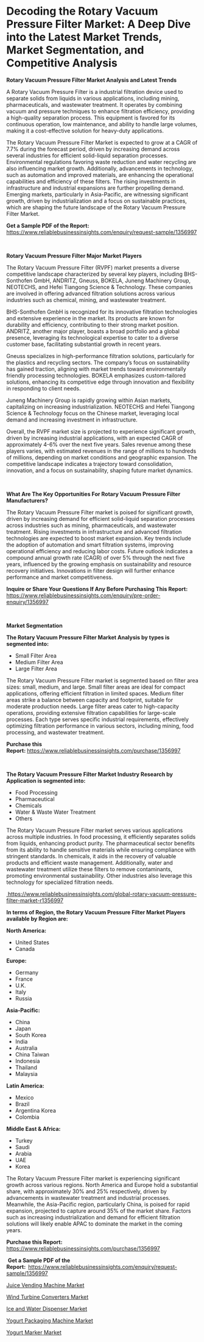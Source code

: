 <p><h1>Decoding the Rotary Vacuum Pressure Filter Market: A Deep Dive into the Latest Market Trends, Market Segmentation, and Competitive Analysis</h1></p><p><strong>Rotary Vacuum Pressure Filter Market Analysis and Latest Trends</strong></p>
<p><p>A Rotary Vacuum Pressure Filter is a industrial filtration device used to separate solids from liquids in various applications, including mining, pharmaceuticals, and wastewater treatment. It operates by combining vacuum and pressure techniques to enhance filtration efficiency, providing a high-quality separation process. This equipment is favored for its continuous operation, low maintenance, and ability to handle large volumes, making it a cost-effective solution for heavy-duty applications.</p><p>The Rotary Vacuum Pressure Filter Market is expected to grow at a CAGR of 7.7% during the forecast period, driven by increasing demand across several industries for efficient solid-liquid separation processes. Environmental regulations favoring waste reduction and water recycling are also influencing market growth. Additionally, advancements in technology, such as automation and improved materials, are enhancing the operational capabilities and efficiency of these filters. The rising investments in infrastructure and industrial expansions are further propelling demand. Emerging markets, particularly in Asia-Pacific, are witnessing significant growth, driven by industrialization and a focus on sustainable practices, which are shaping the future landscape of the Rotary Vacuum Pressure Filter Market.</p></p>
<p><strong>Get a Sample PDF of the Report:&nbsp;</strong> <a href="https://www.reliablebusinessinsights.com/enquiry/request-sample/1356997?utm_campaign=1873&utm_medium=2&utm_source=Github&utm_content=ia&utm_term=11042025&utm_id=rotary-vacuum-pressure-filter">https://www.reliablebusinessinsights.com/enquiry/request-sample/1356997</a></p>
<p>&nbsp;</p>
<p><strong>Rotary Vacuum Pressure Filter Major Market Players</strong></p>
<p><p>The Rotary Vacuum Pressure Filter (RVPF) market presents a diverse competitive landscape characterized by several key players, including BHS-Sonthofen GmbH, ANDRITZ, Gneuss, BOKELA, Juneng Machinery Group, NEOTECHS, and Hefei Tiangong Science & Technology. These companies are involved in offering advanced filtration solutions across various industries such as chemical, mining, and wastewater treatment.</p><p>BHS-Sonthofen GmbH is recognized for its innovative filtration technologies and extensive experience in the market. Its products are known for durability and efficiency, contributing to their strong market position. ANDRITZ, another major player, boasts a broad portfolio and a global presence, leveraging its technological expertise to cater to a diverse customer base, facilitating substantial growth in recent years.</p><p>Gneuss specializes in high-performance filtration solutions, particularly for the plastics and recycling sectors. The company’s focus on sustainability has gained traction, aligning with market trends toward environmentally friendly processing technologies. BOKELA emphasizes custom-tailored solutions, enhancing its competitive edge through innovation and flexibility in responding to client needs.</p><p>Juneng Machinery Group is rapidly growing within Asian markets, capitalizing on increasing industrialization. NEOTECHS and Hefei Tiangong Science & Technology focus on the Chinese market, leveraging local demand and increasing investment in infrastructure.</p><p>Overall, the RVPF market size is projected to experience significant growth, driven by increasing industrial applications, with an expected CAGR of approximately 4-6% over the next five years. Sales revenue among these players varies, with estimated revenues in the range of millions to hundreds of millions, depending on market conditions and geographic expansion. The competitive landscape indicates a trajectory toward consolidation, innovation, and a focus on sustainability, shaping future market dynamics.</p></p>
<p>&nbsp;</p>
<p><strong>What Are The Key Opportunities For Rotary Vacuum Pressure Filter Manufacturers?</strong></p>
<p><p>The Rotary Vacuum Pressure Filter market is poised for significant growth, driven by increasing demand for efficient solid-liquid separation processes across industries such as mining, pharmaceuticals, and wastewater treatment. Rising investments in infrastructure and advanced filtration technologies are expected to boost market expansion. Key trends include the adoption of automation and smart filtration systems, improving operational efficiency and reducing labor costs. Future outlook indicates a compound annual growth rate (CAGR) of over 5% through the next five years, influenced by the growing emphasis on sustainability and resource recovery initiatives. Innovations in filter design will further enhance performance and market competitiveness.</p></p>
<p><strong>Inquire or Share Your Questions If Any Before Purchasing This Report:</strong> <a href="https://www.reliablebusinessinsights.com/enquiry/pre-order-enquiry/1356997?utm_campaign=1873&utm_medium=2&utm_source=Github&utm_content=ia&utm_term=11042025&utm_id=rotary-vacuum-pressure-filter">https://www.reliablebusinessinsights.com/enquiry/pre-order-enquiry/1356997</a></p>
<p>&nbsp;</p>
<p><strong>Market Segmentation</strong></p>
<p><strong>The Rotary Vacuum Pressure Filter Market Analysis by types is segmented into:</strong></p>
<p><ul><li>Small Filter Area</li><li>Medium Filter Area</li><li>Large Filter Area</li></ul></p>
<p><p>The Rotary Vacuum Pressure Filter market is segmented based on filter area sizes: small, medium, and large. Small filter areas are ideal for compact applications, offering efficient filtration in limited spaces. Medium filter areas strike a balance between capacity and footprint, suitable for moderate production needs. Large filter areas cater to high-capacity operations, providing extensive filtration capabilities for large-scale processes. Each type serves specific industrial requirements, effectively optimizing filtration performance in various sectors, including mining, food processing, and wastewater treatment.</p></p>
<p><strong>Purchase this Report:&nbsp;</strong><a href="https://www.reliablebusinessinsights.com/purchase/1356997?utm_campaign=1873&utm_medium=2&utm_source=Github&utm_content=ia&utm_term=11042025&utm_id=rotary-vacuum-pressure-filter">https://www.reliablebusinessinsights.com/purchase/1356997</a></p>
<p>&nbsp;</p>
<p><strong>The Rotary Vacuum Pressure Filter Market Industry Research by Application is segmented into:</strong></p>
<p><ul><li>Food Processing</li><li>Pharmaceutical</li><li>Chemicals</li><li>Water & Waste Water Treatment</li><li>Others</li></ul></p>
<p><p>The Rotary Vacuum Pressure Filter market serves various applications across multiple industries. In food processing, it efficiently separates solids from liquids, enhancing product purity. The pharmaceutical sector benefits from its ability to handle sensitive materials while ensuring compliance with stringent standards. In chemicals, it aids in the recovery of valuable products and efficient waste management. Additionally, water and wastewater treatment utilize these filters to remove contaminants, promoting environmental sustainability. Other industries also leverage this technology for specialized filtration needs.</p></p>
<p><a href="https://www.reliablebusinessinsights.com/global-rotary-vacuum-pressure-filter-market-r1356997?utm_campaign=1873&utm_medium=2&utm_source=Github&utm_content=ia&utm_term=11042025&utm_id=rotary-vacuum-pressure-filter">&nbsp;https://www.reliablebusinessinsights.com/global-rotary-vacuum-pressure-filter-market-r1356997</a></p>
<p><strong>In terms of Region, the Rotary Vacuum Pressure Filter Market Players available by Region are:</strong></p>
<p>
    <p> <strong> North America: </strong>
        <ul>
            <li>United States</li>
            <li>Canada</li>
        </ul>
        </p> 
    <p> <strong> Europe: </strong>
        <ul>
            <li>Germany</li>
            <li>France</li>
            <li>U.K.</li>
            <li>Italy</li>
            <li>Russia</li>
        </ul>
        </p> 
    <p> <strong> Asia-Pacific: </strong>
        <ul>
            <li>China</li>
            <li>Japan</li>
            <li>South Korea</li>
            <li>India</li>
            <li>Australia</li>
            <li>China Taiwan</li>
            <li>Indonesia</li>
            <li>Thailand</li>
            <li>Malaysia</li>
        </ul>
        </p> 
    <p> <strong> Latin America: </strong>
        <ul>
            <li>Mexico</li>
            <li>Brazil</li>
            <li>Argentina Korea</li>
            <li>Colombia</li>
        </ul>
        </p> 
    <p> <strong> Middle East & Africa: </strong>
        <ul>
            <li>Turkey</li>
            <li>Saudi</li>
            <li>Arabia</li>
            <li>UAE</li>
            <li>Korea</li>
        </ul>
    </p>
    </p>
<p><p>The Rotary Vacuum Pressure Filter market is experiencing significant growth across various regions. North America and Europe hold a substantial share, with approximately 30% and 25% respectively, driven by advancements in wastewater treatment and industrial processes. Meanwhile, the Asia-Pacific region, particularly China, is poised for rapid expansion, projected to capture around 35% of the market share. Factors such as increasing industrialization and demand for efficient filtration solutions will likely enable APAC to dominate the market in the coming years.</p></p>
<p><strong>Purchase this Report: </strong><a href="https://www.reliablebusinessinsights.com/purchase/1356997?utm_campaign=1873&utm_medium=2&utm_source=Github&utm_content=ia&utm_term=11042025&utm_id=rotary-vacuum-pressure-filter">https://www.reliablebusinessinsights.com/purchase/1356997</a></p>
<p>&nbsp;<strong>Get a Sample PDF of the Report:&nbsp;&nbsp;</strong><a href="https://www.reliablebusinessinsights.com/enquiry/request-sample/1356997?utm_campaign=1873&utm_medium=2&utm_source=Github&utm_content=ia&utm_term=11042025&utm_id=rotary-vacuum-pressure-filter">https://www.reliablebusinessinsights.com/enquiry/request-sample/1356997</a></p>
<p><strong></strong></p>
<p><p><a href="https://github.com/lenjakam/Market-Research-Report-List-1/blob/main/juice-vending-machine-market.md?utm_campaign=1873&utm_medium=2&utm_source=Github&utm_content=ia&utm_term=11042025&utm_id=rotary-vacuum-pressure-filter">Juice Vending Machine Market</a></p><p><a href="https://github.com/pllahoithana9/Market-Research-Report-List-1/blob/main/wind-turbine-converters-market.md?utm_campaign=1873&utm_medium=2&utm_source=Github&utm_content=ia&utm_term=11042025&utm_id=rotary-vacuum-pressure-filter">Wind Turbine Converters Market</a></p><p><a href="https://github.com/houltngake/Market-Research-Report-List-1/blob/main/ice-and-water-dispenser-market.md?utm_campaign=1873&utm_medium=2&utm_source=Github&utm_content=ia&utm_term=11042025&utm_id=rotary-vacuum-pressure-filter">Ice and Water Dispenser Market</a></p><p><a href="https://github.com/direepittr/Market-Research-Report-List-1/blob/main/yogurt-packaging-machine-market.md?utm_campaign=1873&utm_medium=2&utm_source=Github&utm_content=ia&utm_term=11042025&utm_id=rotary-vacuum-pressure-filter">Yogurt Packaging Machine Market</a></p><p><a href="https://github.com/quiraytaibat/Market-Research-Report-List-1/blob/main/yogurt-marker-market.md?utm_campaign=1873&utm_medium=2&utm_source=Github&utm_content=ia&utm_term=11042025&utm_id=rotary-vacuum-pressure-filter">Yogurt Marker Market</a></p></p>